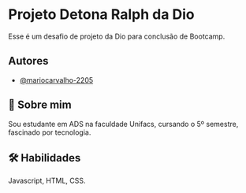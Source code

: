 
# Projeto Detona Ralph da Dio

Esse é um desafio de projeto da Dio para conclusão de Bootcamp.


## Autores

- [@mariocarvalho-2205](https://www.github.com/mariocarvalho-2205)


## 🚀 Sobre mim
Sou estudante em ADS na faculdade Unifacs, cursando o 5º semestre, fascinado por tecnologia.


## 🛠 Habilidades
Javascript, HTML, CSS.

